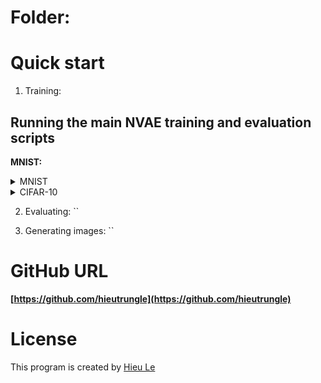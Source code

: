 # Folder:


# Quick start
1. Training: 

## Running the main NVAE training and evaluation scripts

**MNIST:**

<details><summary>MNIST</summary>

```shell script
export EXPR_ID=UNIQUE_EXPR_ID
export DATA_DIR=PATH_TO_DATA_DIR
export CHECKPOINT_DIR=PATH_TO_CHECKPOINT_DIR
export CODE_DIR=PATH_TO_CODE_DIR
cd $CODE_DIR
python ../BiVAE/main.py --use_se --num_initial_channel 16 --num_process_blocks 2 \
    --num_preprocess_cells 1 --num_postprocess_cells 1 --num_cell_per_group_enc 1 \
    --num_cell_per_group_dec 1 --num_groups_per_scale 1 --num_scales 2 --batch_size 256 \
    --learning_rate 0.001 --learning_rate_min 0.000005 --epochs 100 \
    --model_path ./model_output/mnist_iaf
```
</details>

<details><summary>CIFAR-10</summary>

**CESM:**

```shell script
export EXPR_ID=UNIQUE_EXPR_ID
export DATA_DIR=PATH_TO_DATA_DIR
export CHECKPOINT_DIR=PATH_TO_CHECKPOINT_DIR
export CODE_DIR=PATH_TO_CODE_DIR
cd $CODE_DIR
python ../BiVAE/main.py --use_se --num_initial_channel 16 --num_process_blocks 3 \
    --num_preprocess_cells 1 --num_postprocess_cells 1 --num_cell_per_group_enc 1 \
    --num_cell_per_group_dec 1 --num_groups_per_scale 1 --num_scales 2 --batch_size 128 \
    --learning_rate 0.001 --learning_rate_min 0.000005 --epochs 200 \
    --model_path ./model_output/cesm_iaf_groups1_scales3 --data_path ../BiVAE/data --dataset cesm \
    --tile_size 64
```
</details>

2. Evaluating: ``

3. Generating images: ``


# GitHub URL
**[https://github.com/hieutrungle](https://github.com/hieutrungle)**

# License
This program is created by [Hieu Le](https://github.com/hietrungle)